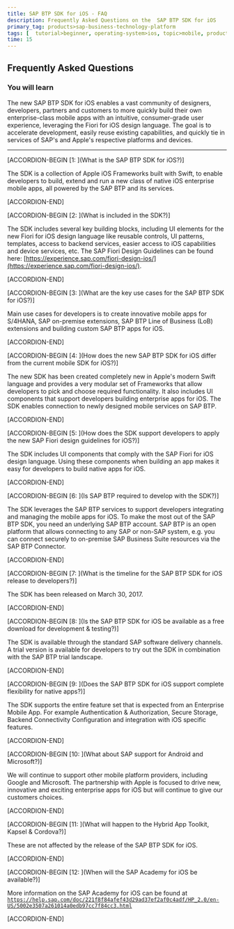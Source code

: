 ```yaml
---
title: SAP BTP SDK for iOS - FAQ
description: Frequently Asked Questions on the  SAP BTP SDK for iOS
primary_tag: products>sap-business-technology-platform
tags: [  tutorial>beginner, operating-system>ios, topic>mobile, products>sap-business-technology-platform, products>sap-mobile-services ]
time: 15
---
```



## Frequently Asked Questions

### You will learn  

The new SAP BTP SDK for iOS enables a vast community of designers, developers, partners and customers to more quickly build their own enterprise-class mobile apps with an intuitive, consumer-grade user experience, leveraging the Fiori for iOS design language. The goal is to accelerate development, easily reuse existing capabilities, and quickly tie in services of SAP's and Apple's respective platforms and devices.

---

[ACCORDION-BEGIN [1: ](What is the SAP BTP SDK for iOS?)]

The SDK is a collection of Apple iOS Frameworks built with Swift, to enable developers to build, extend and run a new class of native iOS enterprise mobile apps, all powered by the SAP BTP and its services.

[ACCORDION-END]

[ACCORDION-BEGIN [2: ](What is included in the SDK?)]

The SDK includes several key building blocks, including UI elements for the new Fiori for iOS design language like reusable controls, UI patterns, templates, access to backend services, easier access to iOS capabilities and device services, etc. The SAP Fiori Design Guidelines can be found here: [https://experience.sap.com/fiori-design-ios/](https://experience.sap.com/fiori-design-ios/).

[ACCORDION-END]

[ACCORDION-BEGIN [3: ](What are the key use cases for the SAP BTP SDK for iOS?)]

Main use cases for developers is to create innovative mobile apps for S/4HANA, SAP on-premise extensions, SAP BTP Line of Business (LoB) extensions and building custom SAP BTP apps for iOS.

[ACCORDION-END]

[ACCORDION-BEGIN [4: ](How does the new SAP BTP SDK for iOS differ from the current mobile SDK for iOS?)]

The new SDK has been created completely new in Apple's modern Swift language and provides a very modular set of Frameworks that allow developers to pick and choose required functionality. It also includes UI components that support developers building enterprise apps for iOS.  The SDK enables connection to newly designed mobile services on SAP BTP.

[ACCORDION-END]

[ACCORDION-BEGIN [5: ](How does the SDK support developers to apply the new SAP Fiori design guidelines for iOS?)]

The SDK includes UI components that comply with the SAP Fiori for iOS design language. Using these components when building an app makes it easy for developers to build native apps for iOS.

[ACCORDION-END]

[ACCORDION-BEGIN [6: ](Is SAP BTP required to develop with the SDK?)]

The SDK leverages the SAP BTP services to support developers integrating and managing the mobile apps for iOS. To make the most out of the SAP BTP SDK, you need an underlying SAP BTP account. SAP BTP is an open platform that allows connecting to any SAP or non-SAP system, e.g. you can connect securely to on-premise SAP Business Suite resources via the SAP BTP Connector.

[ACCORDION-END]

[ACCORDION-BEGIN [7: ](What is the timeline for the SAP BTP SDK for iOS release to developers?)]

The SDK has been released on March 30, 2017.

[ACCORDION-END]

[ACCORDION-BEGIN [8: ](Is the SAP BTP SDK for iOS be available as a free download for development & testing?)]

The SDK is available through the standard SAP software delivery channels. A trial version is available for developers to try out the SDK in combination with the SAP BTP trial landscape.

[ACCORDION-END]

[ACCORDION-BEGIN [9: ](Does the SAP BTP SDK for iOS support complete flexibility for native apps?)]

The SDK supports the entire feature set that is expected from an Enterprise Mobile App. For example Authentication & Authorization, Secure Storage, Backend Connectivity Configuration and integration with iOS specific features.

[ACCORDION-END]

[ACCORDION-BEGIN [10: ](What about SAP support for Android and Microsoft?)]

We will continue to support other mobile platform providers, including Google and Microsoft. The partnership with Apple is focused to drive new, innovative and exciting enterprise apps for iOS but will continue to give our customers choices.

[ACCORDION-END]

[ACCORDION-BEGIN [11: ](What will happen to the Hybrid App Toolkit, Kapsel & Cordova?)]

These are not affected by the release of the SAP BTP SDK for iOS.

[ACCORDION-END]

[ACCORDION-BEGIN [12: ](When will the SAP Academy for iOS be available?)]

More information on the SAP Academy for iOS can be found at [`https://help.sap.com/doc/221f8f84afef43d29ad37ef2af0c4adf/HP_2.0/en-US/5002e3507a261014a0edb97cc7f84cc3.html`](https://help.sap.com/doc/221f8f84afef43d29ad37ef2af0c4adf/HP_2.0/en-US/5002e3507a261014a0edb97cc7f84cc3.html)

[ACCORDION-END]
